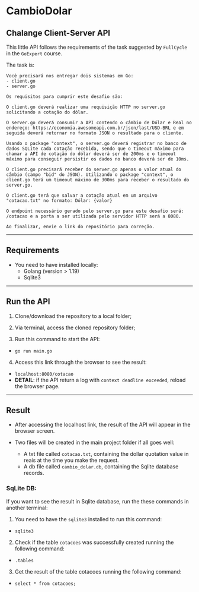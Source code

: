 # CambioDolar 

## Chalange Client-Server API

This little API follows the requirements of the task suggested by `FullCycle` in the `GoExpert` course.

The task is:

```
Você precisará nos entregar dois sistemas em Go:
- client.go
- server.go

Os requisitos para cumprir este desafio são:

O client.go deverá realizar uma requisição HTTP no server.go solicitando a cotação do dólar.

O server.go deverá consumir a API contendo o câmbio de Dólar e Real no endereço: https://economia.awesomeapi.com.br/json/last/USD-BRL e em seguida deverá retornar no formato JSON o resultado para o cliente.

Usando o package "context", o server.go deverá registrar no banco de dados SQLite cada cotação recebida, sendo que o timeout máximo para chamar a API de cotação do dólar deverá ser de 200ms e o timeout máximo para conseguir persistir os dados no banco deverá ser de 10ms.

O client.go precisará receber do server.go apenas o valor atual do câmbio (campo "bid" do JSON). Utilizando o package "context", o client.go terá um timeout máximo de 300ms para receber o resultado do server.go.

O client.go terá que salvar a cotação atual em um arquivo "cotacao.txt" no formato: Dólar: {valor}

O endpoint necessário gerado pelo server.go para este desafio será: /cotacao e a porta a ser utilizada pelo servidor HTTP será a 8080.

Ao finalizar, envie o link do repositório para correção.
```

---

## Requirements
* You need to have installed locally:
  * Golang (version > 1.19)
  * Sqlite3

---

## Run the API

1) Clone/download the repository to a local folder;

2) Via terminal, access the cloned repository folder;

3) Run this command to start the API:
  * ``` go run main.go ```

4) Access this link through the browser  to see the result:
  * ``` localhost:8080/cotacao ```
  * **DETAIL**: if the API return a log with `context deadline exceeded`, reload the browser page.


---

## Result

* After accessing the localhost link, the result of the API will appear in the browser screen.

* Two files will be created in the main project folder if all goes well:
  * A txt file called `cotacao.txt`, containing the dollar quotation value in reais at the time you make the request.
  * A db file called `cambio_dolar.db`, containing the Sqlite database records.
  
### SqLite DB:
If you want to see the result in Sqlite database, run the these commands in another terminal:

1) You need to have the `sqlite3` installed to run this command:
  * ``` sqlite3 ```

2) Check if the table `cotacoes` was successfully created running the following command:
  * ``` .tables ```

3) Get the result of the table cotacoes running the following command:
  * ``` select * from cotacoes; ```